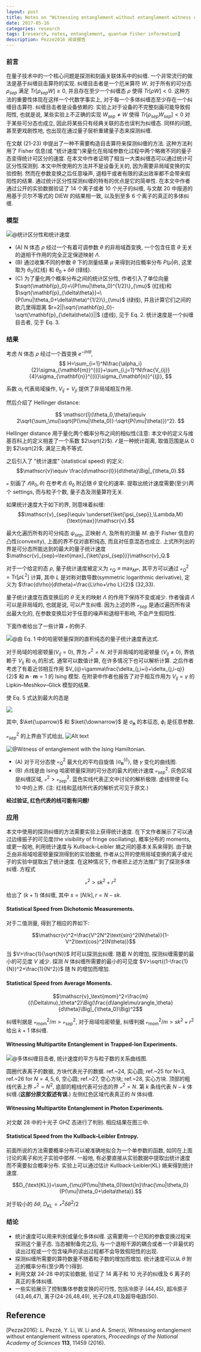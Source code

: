 ```yaml
---
layout: post
title: Notes on "Witnessing entanglement without entanglement witness operators"
date: 2017-05-16
categories: research
tags: [research, notes, entanglement, quantum fisher information]
description: Pezze2016 阅读报告
---
```



### 前言

在量子技术中的一个核心问题是探测和刻画关联体系中的纠缠. 一个非常流行的做法是基于纠缠目击算符的实现. 纠缠目击者是一个厄米算符 $W$, 对于所有的可分态 $\rho_{sep}$ 满足 $Tr[\rho_{sep} W] \geq 0$, 并且存在至少一个纠缠态 $\rho$ 使得 $Tr[\rho W] < 0$. 这种方法的重要性体现在这样一个代数学事实上, 对于每一个多体纠缠态至少存在一个纠缠目击算符. 纠缠目击者是设备依赖的: 实验上对于设备的不完整刻画可能导致假阳性, 也就是说, 某些实验上不正确的实现 $W_{sep} \neq W$ 使得 $Tr[\rho_{sep} W_{sep}] < 0$ 对于某些可分态也成立, 因此将某些只有经典关联的态也误判为纠缠态. 同样的问题, 甚至更戏剧性地, 也出现在通过量子层析重建量子态来探测纠缠.


在文献 (21-23) 中提出了一种不需要构造目击算符来探测纠缠的方法. 这种方法利用了 Fisher 信息(或 "统计速度")来量化在局域参数化过程中两个略微不同的量子态变得统计可区分的速度. 在本文中作者证明了相当一大类纠缠态可以通过统计可区分性探测到. 本文中所使用的方法并不是设备无关的, 因为需要非局域变换的实验控制. 然而在参数变换之后任意噪声, 退相干或者有限的读出效率都不会带来假阳性的结果. 通过统计区分性探测纠缠的特有的优点是它的简单性. 在本文中作者通过公开的实验数据验证了 14 个离子或者 10 个光子的纠缠, 与文献 20 中报道的用基于贝尔不等式的 DIEW 的结果相一致, 以及到至多 6 个离子的真正的多体纠缠.

### 模型

![@统计区分性和统计速度.](../figures//1488460118093.png)

- (A) N 体态 $\rho$ 经过一个有着可调参数 $\theta$ 的非局域酉变换, 一个包含任意 $\theta$ 无关的退相干作用的完全正定保迹映射 $\Lambda$.
- (B) 通过收集不同的参数 $\theta$ 下的测量结果 $\mu$  来得到对应概率分布 $P(\mu|\theta)$, 这里取为 $\theta_0$(红线) 和 $\theta_0+\delta\theta$ (绿线). 
- (C) 为了量化两个概率分布之间的统计区分性, 作者引入了单位向量 $\sqrt{\mathbf{p}_0}=\{P(\mu|\theta_0)^{1/2}\}_{\mu}$ (红线)和 $\sqrt{\mathbf{p}_{\delta\theta}}=\{P(\mu|\theta_0+\delta\theta)^{1/2}\}_{\mu}$ (绿线), 并且计算它们之间的欧几里得距离 $r=2||\sqrt{\mathbf{p}_0}-\sqrt{\mathbf{p}_{\delta\theta}}||$ (虚线), 见于 Eq. 2. 统计速度是一个纠缠目击者, 见于 Eq. 3.


### 结果


考虑 $N$ 体态 $\rho$ 经过一个酉变换 $e^{-iH\theta}$,
$$
H=\sum_{i=1}^N\frac{\alpha_i}{2}\sigma_{\mathbf{m}}^{(i)}+\sum_{i,j=1}^N\frac{V_{ij}}{4}\sigma_{\mathbf{n}}^{(i)}\sigma_{\mathbf{n}}^{(j)},
$$

系数 $\alpha_i$ 代表局域操作, $V_{ij}=V_{ji}$ 提供了非局域相互作用.

然后介绍了 Hellinger distance:

$$
\mathscr{l}(\theta_0,\theta)\equiv 2\sqrt{\sum_\mu(\sqrt{P(\mu|\theta_0)}-\sqrt{P(\mu|\theta)})^2}.
$$

Hellinger distance 用于量化两个概率分布之间的相似性(注意: 本文中的定义与维基百科上的定义相差了一个系数 $2\sqrt{2}$). $\mathscr{l}$ 是一种统计距离, 取值范围是从 $0$ 到 $2\sqrt{2}$; 满足三角不等式.

之后引入了 "统计速度" (statistical speed) 的定义:
$$\mathscr{v}\equiv \frac{d\mathscr{l}}{d\theta}\Big|_{\theta_0}.$$

$\mathscr{v}$ 刻画了 $\mathscr{l}(\theta_0,\theta)$ 在参考点 $\theta_0$ 附近随 $\theta$ 变化的速率. 提取出统计速度需要(至少)两个 settings, 而与粒子个数, 量子态及测量算符无关. 

如果统计速度大于如下的界, 则意味着纠缠:
$$\mathscr{v}_{sep}\equiv \underset{\ket{\psi_{sep}},\Lambda,M}{\text{max}}\mathscr{v}.$$

最大化遍历所有的可分纯态 $\psi_{sep}$, 正映射 $\Lambda$, 及所有的测量 $M$. 由于 Fisher 信息的凸性(convexity), 上面的界不仅对直积纯态, 而且对任意混态也成立. 上式所列出的界是可分态所能达到的最大的量子统计速度 $\mathscr{v}_{sep}=\text{max}_{\ket{\psi_{sep}}}\mathscr{v}_Q.$

对于一个给定的态 $\rho$, 量子统计速度被定义为 $\mathscr{v}_Q\equiv\text{max}_{M}\mathscr{v}$, 其平方可以通过 $\mathscr{v}_Q^2=\text{Tr}[\rho L^2]$ 计算, 其中 $L$ 是对称对数导数(symmetric logarithmic derivative), 定义为 $\frac{d\rho}{d\theta}=\frac{L\rho+\rho L}{2}$ (32,33).

量子统计速度在酉变换后的 $\theta$ 无关的映射 $\Lambda$ 的作用下保持不变或减少. 作者强调 $\Lambda$ 可以是非局域的, 也就是说, 可以产生纠缠. 因为上述的界 $\mathscr{v}_{sep}$ 是通过遍历所有读出最大化的, 在参数变换后对于任意的噪声和退相干影响, 不会产生假阳性.


下面作者给出了一些计算 $\mathscr{v}$ 的例子.


![@由 Eq. 1 中的哈密顿量探测的直积纯态的量子统计速度表达式.](../figures//1488520669296.png)

对于局域的哈密顿量($V_{ij}=0$), 界为 $\mathscr{v}^2=N$. 对于非局域的哈密顿量 ($V_{ij}\neq 0$), 界依赖于 $V_{ij}$ 和 $\alpha_i$ 的形式. 通常可以数值计算, 在许多情况下也可以解析计算. 之后作者考虑了有着近邻相互作用 $V_{ij}=\gamma\frac{\delta_{j,i+i}+\delta_{j,i-q}}{2}$ 和 $\mathbf{n}\cdot\mathbf{m}=1$ 的 Ising 模型. 在附录中作者也报告了对于相互作用为 $V_{ij}=\gamma$ 的 Lipkin–Meshkov–Glick 模型的结果.

使 Eq. 5 式达到最大的态是

![](../figures//1488520604990.png)

其中, $\ket{\uparrow}$ 和 $\ket{\downarrow}$ 是 $\sigma_{\mathbf{n}}$ 的本征态, $\phi_i$ 是任意参数.

$\mathscr{v}_{sep}^2$ 的上界由下式给出,
![Alt text](../figures//1489806760756.png)

![@Witness of entanglement with the Ising Hamiltonian.](../figures//1488460040872.png)

- (A) 对于可分态使 $\mathscr{v}^2_Q$ 最大化的平均自旋值 $\langle\sigma_{\mathbf{n}}^{(i)}\rangle$, 随 $\gamma$ 变化的曲线图.
- (B) 点线是由 Ising 哈密顿量探测的可分态的最大的统计速度 $\mathscr{v}_{sep}^2$. 灰色区域是纠缠区域, $\mathscr{v}^2>\mathscr{v}_{sep}^2$. 蓝色实线代表正文中讨论的解析极限. 虚线带便 Eq. 10 中的上界. (注: 红线和蓝线所代表的解析式可见于原文.)

**经过验证, 红色代表的线可能有问题!**

### 应用

本文中使用的探测纠缠的方法需要实验上获得统计速度. 在下文作者展示了可以通过边缘振子的可见度(the visibility of fringe oscillating), 概率分布的 moments, 或更一般地, 利用统计速度与 Kullback–Leibler 熵之间的基本关系来得到. 由于缺乏由非局域哈密顿量探测得到的实验数据, 作者从公开的使用局域变换的离子或光子的实验中提取出了统计速度.
在这种情况下, 作者把上述方法推广到了探测多体纠缠. 方程式

$$\mathscr{v}^2>s k^2+r^2$$

给出了 $(k+1)$ 体纠缠, 其中 $s=[N/k], r = N-s k$.

#### Statistical Speed from Dichotomic Measurements. 

对于二值测量, 得到了相应的界如下:

$$\mathscr{v}^2=\frac{V^2N^2\text{sin}^2(N\theta)}{1-V^2\text{cos}^2(N\theta)}$$

当 $V>\frac{1}{\sqrt{N}}$ 时可以探测出纠缠. 随着 $N$ 的增加, 探测纠缠需要的最小的可见度 $V$ 减少. 探测 $N$ 体纠缠所需要的最小的可见度 $V>\sqrt{(1-\frac{1}{N})^2+\frac{1}{N^2}}$ 随 N 的增加而增加.


#### Statistical Speed from Average Moments.

$$\mathscr{v}_\text{mom}^2=\frac{m}{(\Delta\mu)_\theta^2}\Big(\frac{d\langle\mu\rangle_\theta}{d\theta}\Big|_{\theta_0}\Big)^2$$

纠缠判据是 $\mathscr{v}_\text{mom}^2/m>\mathscr{v}_{sep}^2$, 对于局域哈密顿量, 纠缠判据 $\mathscr{v}_\text{mom}^2/m>s k^2+r^2$ 给出 $k+1$ 体纠缠.

#### Witnessing Multipartite Entanglement in Trapped-Ion Experiments.

![@多体纠缠目击者, 统计速度的平方与粒子数的关系曲线图.](../figures//1488518099028.png)

圆圈代表离子的数据, 方块代表光子的数据. ref.~24, 实心圆; ref.~25 for N=3, ref.~26 for $N=4,5,6$, 空心圆; ref.~27, 空心方块; ref.~28, 实心方块.
顶部的粗线代表上界 $\mathscr{v}^2=N^2$, 底部的粗线代表可分态的界 $\mathscr{v}^2=N$. 第 $k$ 条线代表 $N-k$ 体纠缠.(**这部分原文叙述有误.**) 左侧红色区域代表真正的 $N$ 体纠缠.

#### Witnessing Multipartite Entanglement in Photon Experiments.

对文献 28 中的十光子 GHZ 态进行了判别. 相应结果在图三中.

#### Statistical Speed from the Kullback–Leibler Entropy.

前面所说的方法需要概率分布可以被准确地拟合为一个单参数的函数, 如同在上面讨论的离子和光子实验中那样.
一般地, 有必要直接从实验数据中提取出统计速度而不需要拟合概率分布. 实验上可以通过估计 Kullback-Leibler(KL) 熵来得到统计速度.

$$D_{\text{KL}}=\sum_{\mu}P(\mu|\theta_0)\text{ln}\frac{\mu|\theta_0}{P(\mu|\theta_0+\delta\theta)}.$$

对于较小的 $\delta\theta$, $D_{KL}=\mathscr{v}^2\delta\theta^2/2$

### 结论

- 统计速度可以用来判别或量化多体纠缠.  这需要用一个已知的参数变换过程来探测这个量子态. 当态被制备完之后, 与一个退相干源的耦合或者一个非最优的读出过程或一个包含噪声的读出过程都不会导致假阳性的出现.
- 探测纠缠所需要的算符数量不随着粒子数的增加而增加. 统计速度可以从 $\theta$ 附近的概率分布(至少两个)得到.
- 利用文献 24-28 中的实验数据, 验证了 14 离子和 10 光子的纠缠及 6 离子的真正的多体纠缠.
- 一些实验展示了控制集体参数变换的可行性, 包括冷原子 (44,45), 超冷原子 (43,46,47), 离子(24-26,48,49), 光子(28,41)及超导电路(50).

## Reference
[Pezze2016]: L. Pezzè, Y. Li, W. Li and A. Smerzi, Witnessing entanglement without entanglement witness operators, *Proceedings of the National Academy of Sciences* **113**, 11459 (2016).
